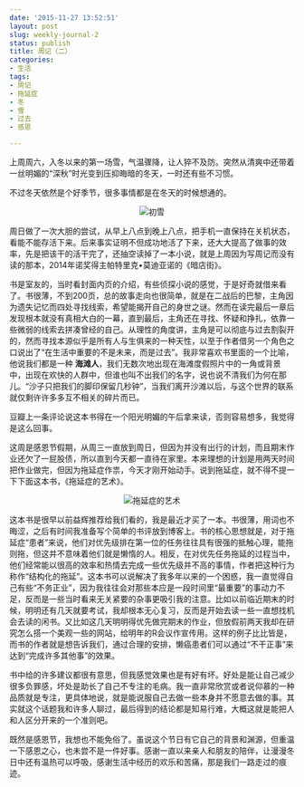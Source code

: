 ```yaml
---
date: '2015-11-27 13:52:51'
layout: post
slug: weekly-journal-2
status: publish
title: 周记（二）
categories:
- 生活
tags:
- 周记
- 拖延症
- 冬
- 雪
- 过去
- 感恩

---
```


上周周六，入冬以来的第一场雪，气温骤降，让人猝不及防。突然从清爽中还带着一丝明媚的“深秋”时光变到压抑晦暗的冬天，一时还有些不习惯。

不过冬天依然是个好季节，很多事情都是在冬天的时候想通的。

<div align="center">
  <img src="http://i.imgur.com/k1UxgBI.jpg" alt="初雪" />
</div>

周日做了一次大胆的尝试，从早上八点到晚上八点，把手机一直保持在关机状态，看能不能存活下来。后来事实证明不但成功地活了下来，还大大提高了做事的效率，先是把该干的活干完了，还抽空读掉了一本小说，就是上周因为写周记而没有读的那本，2014年诺奖得主帕特里克•莫迪亚诺的《暗店街》。

书是室友的，当时看封面内页的介绍，有些侦探小说的感觉，于是好奇就借来看了。书很薄，不到200页，总的故事走向也很简单，就是在二战后的巴黎，主角因为遗失记忆而四处寻找线索，希望能揭开自己的身世之谜。然而在读完最后一章后发现根本就没有真相大白的一幕，直到最后，主角还在寻找、怀疑和挣扎，依靠一些微弱的线索去拼凑曾经的自己。从理性的角度讲，主角是可以彻底与过去割裂开的，然而寻找本源似乎是所有人与生俱来的一种天性，以至于作者借另一个角色之口说出了“在生活中重要的不是未来，而是过去”。我非常喜欢书里面的一个比喻，他说我们都是一种 **海滩人**，我们无数次地出现在海滩度假照片中的一角或背景中，出现在欢快的人群中，但谁也叫不出我们的名字，说也说不清我们为何在那儿。“沙子只把我们的脚印保留几秒钟”，当我们离开沙滩以后，与这个世界的联系就仅剩许许多多互不相关的碎片而已。

豆瓣上一条评论说这本书得在一个阳光明媚的午后拿来读，否则容易想多，我觉得是这么回事。

<!-- more -->

这周是感恩节假期，从周三一直放到周日，但因为并没有出行的计划，而且期末作业还欠了一屁股债，所以直到今天都一直待在家里。本来理想的计划是用两天时间把作业做完，但因为拖延症作祟，今天才刚开始动手。说到拖延症，就不得不提一下下面这本书，《拖延症的艺术》。

<div align="center">
  <img src="http://i.imgur.com/jgZs8Cn.jpg" alt="拖延症的艺术" />
</div>

这本书是很早以前益辉推荐给我们看的，我是最近才买了一本。书很薄，用词也不晦涩，之后有时间我准备写个简单的书评放到博客上。书的核心思想就是，对于拖延症“患者”来说，他们对优先级排在第一位的任务往往具有很强的抵触心理，能拖则拖，但这并不意味着他们就是懒惰的人。相反，在对优先任务拖延的过程当中，他们经常能以很高的效率和热情去完成一些优先级并不高的事情，作者把这种行为称作“结构化的拖延”。这本书可以说解决了我多年以来的一个困惑，我一直觉得自己有些“不务正业”，因为我往往会对那些本应是一段时间里“最重要”的事动力不足，反而是一些当时看来无关紧要的杂事更吸引我的注意。比如以前临近期末的时候，明明还有几天就要考试，我却根本无心复习，反而是开始去读一些一直想找机会去读的闲书。又比如这几天明明得优先做完期末的作业，但放假前两天我却在研究怎么搭一个美观一些的网站，给明年的R会议作宣传用。这样的例子比比皆是，而书的作者就是想告诉我们，通过合理的安排，懒癌患者们可以通过“不干正事”来达到“完成许多其他事”的效果。

书中给的许多建议都很有意思，但我感觉效果也是有好有坏。好处是能让自己减少很多负罪感，坏处是助长了自己不专注的毛病。我一直非常欣赏或者说仰慕的一种品质就是专注，更具体地说，就是能说服自己去做一些本身并不愿意去做的事。其实就这个话题我和许多人聊过，最后得到的结论都是知易行难，大概这就是能把人和人区分开来的一个准则吧。

既然是感恩节，我想也不能免俗了。虽说这个节日有它自己的背景和渊源，但重温一下感恩之心，也未尝不是一件好事。感谢一直以来亲人和朋友的陪伴，让漫漫冬日中还有温热可以呼吸，感谢生活中经历的欢乐和苦痛，那是我们一路走过的痕迹。










